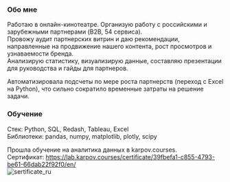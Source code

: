 ### Обо мне
Работаю в онлайн-кинотеатре. Организую работу с российскими и зарубежными партнерами (B2B, 54 сервиса).  
Провожу аудит партнерских витрин и даю рекомендации, направленные на продвижение нашего контента, рост просмотров и узнаваемости бренда.   
Анализирую статистику, визуализирую данные, составляю презентации для руководства и гайды для партнеров.   

Автоматизировала подсчеты по мере роста партнерств (переход с Excel на Python), что сильно сократило временные затраты на решение задачи.  

### Обучение
Стек: Python, SQL, Redash, Tableau, Excel  
Библиотеки: pandas, numpy, matplotlib, plotly, scipy  

Прошла обучение на аналитика данных в karpov.courses.  
Сертификат: https://lab.karpov.courses/certificate/39fbefa1-c855-4793-be61-66dab22f92f0/en/  
![sertificate_ru](https://github.com/sophiazalomanina/sophiazalomanina/assets/134504268/09455bdb-661f-4b75-b16c-0ddb29fd741b)
